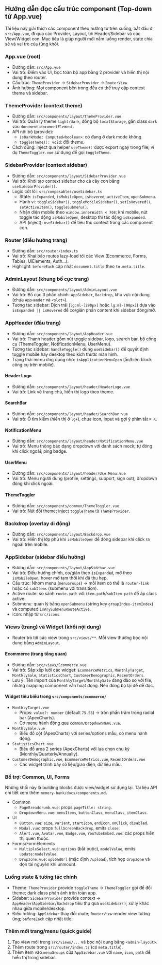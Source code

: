 ## Hướng dẫn đọc cấu trúc component (Top-down từ App.vue)

Tài liệu này giải thích các component theo hướng từ trên xuống, bắt đầu ở `src/App.vue`, đi qua các Provider, Layout, tới Header/Sidebar và các View/Widget con. Mục tiêu là giúp người mới nắm luồng render, state chia sẻ và vai trò của từng khối.

### App.vue (root)
- Đường dẫn: `src/App.vue`
- Vai trò: Điểm vào UI, bọc toàn bộ app bằng 2 provider và hiển thị nội dung theo router.
- Cấu trúc: `ThemeProvider` → `SidebarProvider` → `RouterView`.
- Ảnh hưởng: Mọi component bên trong đều có thể truy cập context theme và sidebar.

### ThemeProvider (context theme)
- Đường dẫn: `src/components/layout/ThemeProvider.vue`
- Vai trò: Quản lý theme `light/dark`, đồng bộ `localStorage`, gắn class `dark` vào `document.documentElement`.
- API nội bộ (provide):
  - `isDarkMode: Computed<boolean>`: có đang ở dark mode không.
  - `toggleTheme(): void`: đổi theme.
- Cách dùng: inject qua helper `useTheme()` được export ngay trong file; ví dụ `ThemeToggler.vue` sử dụng để gọi `toggleTheme`.

### SidebarProvider (context sidebar)
- Đường dẫn: `src/components/layout/SidebarProvider.vue`
- Vai trò: Khởi tạo context sidebar cho cả cây con bằng `useSidebarProvider()`.
- Logic cốt lõi: `src/composables/useSidebar.ts`
  - State: `isExpanded`, `isMobileOpen`, `isHovered`, `activeItem`, `openSubmenu`.
  - Hành vi: `toggleSidebar()`, `toggleMobileSidebar()`, `setIsHovered()`, `setActiveItem()`, `toggleSubmenu()`.
  - Nhận diện mobile theo `window.innerWidth < 768`; khi mobile, nút toggle tác động `isMobileOpen`, desktop thì tác động `isExpanded`.
  - API (inject): `useSidebar()` để tiêu thụ context trong các component con.

### Router (điều hướng trang)
- Đường dẫn: `src/router/index.ts`
- Vai trò: Khai báo routes lazy-load tới các View (Ecommerce, Forms, Tables, UiElements, Auth...).
- Highlight: `beforeEach` cập nhật `document.title` theo `to.meta.title`.

### AdminLayout (khung bố cục trang)
- Đường dẫn: `src/components/layout/AdminLayout.vue`
- Vai trò: Bố cục 3 phần chính: `AppSidebar`, `Backdrop`, khu vực nội dung (chứa `AppHeader` và `<slot>`).
- Tương tác sidebar: Dịch trái (`lg:ml-[290px]` hoặc `lg:ml-[90px]`) dựa vào `isExpanded || isHovered` để co/giãn phần content khi sidebar đóng/mở.

### AppHeader (đầu trang)
- Đường dẫn: `src/components/layout/AppHeader.vue`
- Vai trò: Thanh header gồm nút toggle sidebar, logo, search bar, bộ công cụ (ThemeToggler, NotificationMenu, UserMenu).
- Tương tác sidebar: `handleToggle()` dùng `useSidebar()` để quyết định toggle mobile hay desktop theo kích thước màn hình.
- Trạng thái menu ứng dụng nhỏ: `isApplicationMenuOpen` (ẩn/hiện block công cụ trên mobile).

#### Header Logo
- Đường dẫn: `src/components/layout/header/HeaderLogo.vue`
- Vai trò: Link về trang chủ, hiển thị logo theo theme.

#### SearchBar
- Đường dẫn: `src/components/layout/header/SearchBar.vue`
- Vai trò: Ô tìm kiếm (hiển thị ở `lg+`), chứa icon, input và gợi ý phím tắt `⌘ K`.

#### NotificationMenu
- Đường dẫn: `src/components/layout/header/NotificationMenu.vue`
- Vai trò: Menu thông báo dạng dropdown với danh sách mock; tự đóng khi click ngoài; ping badge.

#### UserMenu
- Đường dẫn: `src/components/layout/header/UserMenu.vue`
- Vai trò: Menu người dùng (profile, settings, support, sign out), dropdown đóng khi click ngoài.

#### ThemeToggler
- Đường dẫn: `src/components/common/ThemeToggler.vue`
- Vai trò: Nút đổi theme; inject `toggleTheme` từ `ThemeProvider`.

### Backdrop (overlay di động)
- Đường dẫn: `src/components/layout/Backdrop.vue`
- Vai trò: Hiển thị lớp phủ khi `isMobileOpen` để đóng sidebar khi click ra ngoài trên mobile.

### AppSidebar (sidebar điều hướng)
- Đường dẫn: `src/components/layout/AppSidebar.vue`
- Vai trò: Điều hướng chính, co/giãn theo `isExpanded`, mở theo `isMobileOpen`, hover mở tạm thời khi đã thu hẹp.
- Cấu trúc: Nhóm menu (`menuGroups`) → mỗi item có thể là `router-link` hoặc có `subItems` (submenu với transition).
- Active route: so sánh `route.path` với `item.path`/`subItem.path` để áp class active.
- Submenu: quản lý bằng `openSubmenu` (string key `groupIndex-itemIndex`) và computed `isAnySubmenuRouteActive`.
- Icon: nhập từ `src/icons`.

### Views (trang) và Widget (khối nội dung)
- Router trỏ tới các view trong `src/views/**`. Mỗi view thường bọc nội dung bằng `AdminLayout`.

#### Ecommerce (trang tổng quan)
- Đường dẫn: `src/views/Ecommerce.vue`
- Vai trò: Sắp xếp lưới các widget: `EcommerceMetrics`, `MonthlyTarget`, `MonthlySale`, `StatisticsChart`, `CustomerDemographic`, `RecentOrders`.
- Lưu ý: Tên import của `MonthlyTarget`/`MonthlySale` đang đảo so với file, nhưng mapping component vẫn hoạt động. Nên đồng bộ lại để dễ đọc.

#### Widget tiêu biểu trong `src/components/ecommerce/`
- `MonthlyTarget.vue`
  - Props: `value?: number` (default `75.55`) → tròn phần trăm trong radial bar (ApexCharts).
  - Có menu hành động qua `common/DropdownMenu.vue`.
- `MonthlySale.vue`
  - Biểu đồ cột (ApexCharts) với series/options mẫu, có menu hành động.
- `StatisticsChart.vue`
  - Biểu đồ area 2 series (ApexCharts) với lựa chọn chu kỳ (Monthly/Quarterly/Annually).
- `CustomerDemographic.vue`, `EcommerceMetrics.vue`, `RecentOrders.vue`
  - Các widget trình bày số liệu/giao diện, dữ liệu mẫu.

### Bổ trợ: Common, UI, Forms
Những khối này là building blocks được view/widget sử dụng lại. Tài liệu API chi tiết xem thêm `memory-bank/docs/components.md`.

- Common
  - `PageBreadcrumb.vue`: props `pageTitle: string`.
  - `DropdownMenu.vue`: `menuItems`, `buttonClass`, `menuClass`, `itemClass`.
- UI
  - `Button.vue`: `size`, `variant`, `startIcon`, `endIcon`, `onClick`, `disabled`.
  - `Modal.vue`: props `fullScreenBackdrop`, emits `close`.
  - `Alert.vue`, `Avatar.vue`, `Badge.vue`, `YouTubeEmbed.vue`: các props hiển thị quen thuộc.
- Forms/FormElements
  - `MultipleSelect.vue`: `options` (bắt buộc), `modelValue`, emits `update:modelValue`.
  - `Dropzone.vue`: `uploadUrl` (mặc định `/upload`), tích hợp `dropzone` và dọn tài nguyên khi unmount.

### Luồng state & tương tác chính
- Theme: `ThemeProvider` provide `toggleTheme` → `ThemeToggler` gọi để đổi theme; dark class phản ánh trên toàn app.
- Sidebar: `SidebarProvider` provide context → `AppHeader`/`AppSidebar`/`Backdrop` tiêu thụ qua `useSidebar()`; xử lý khác nhau giữa mobile/desktop.
- Điều hướng: `AppSidebar` thay đổi route; `RouterView` render view tương ứng; `beforeEach` cập nhật title.

### Thêm mới trang/menu (quick guide)
1) Tạo view mới trong `src/views/...` và bọc nội dung bằng `<admin-layout>`.
2) Thêm route trong `src/router/index.ts` (có `meta.title`).
3) Thêm item vào `menuGroups` của `AppSidebar.vue` với `name`, `icon`, `path` để hiển thị trong sidebar.


